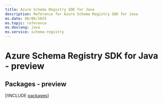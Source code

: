 ```yaml
---
title: Azure Schema Registry SDK for Java
description: Reference for Azure Schema Registry SDK for Java
ms.date: 06/06/2025
ms.topic: reference
ms.devlang: java
ms.service: schema-registry
---
```

# Azure Schema Registry SDK for Java - preview
## Packages - preview
[!INCLUDE [packages](schema-registry-index.md)]